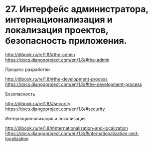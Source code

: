 # 27. Интерфейс администратора, интернационализация и локализация проектов, безопасность приложения.

http://djbook.ru/rel1.8/#the-admin
https://docs.djangoproject.com/en/1.8/#the-admin

Процесс разработки

http://djbook.ru/rel1.8/#the-development-process
https://docs.djangoproject.com/en/1.8/#the-development-process

Безопасность

http://djbook.ru/rel1.8/#security
https://docs.djangoproject.com/en/1.8/#security

Интернационализация и локализация

http://djbook.ru/rel1.8/#internationalization-and-localization
https://docs.djangoproject.com/en/1.8/#internationalization-and-localization